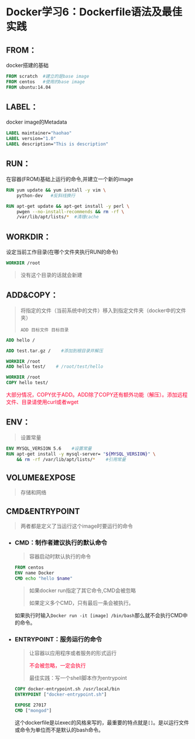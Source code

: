 # Docker学习6：Dockerfile语法及最佳实践

## FROM：

docker搭建的基础

```dockerfile
FROM scratch  #建立的是base image
FROM centos   #使用的base image
FROM ubuntu:14.04
```

## LABEL：

docker image的Metadata

```dockerfile
LABEL maintainer="haohao"
LABEL version="1.0"
LABEL description="This is description"
```

## RUN：

在容器(FROM)基础上运行的命令,并建立一个新的image

```dockerfile
RUN yum update && yum install -y vim \
    python-dev   #反斜线换行
```

```dockerfile
RUN apt-get update && apt-get install -y perl \
    pwgen --no-install-recommends && rm -rf \
    /var/lib/apt/lists/*  #清理cache
```

## WORKDIR：

设定当前工作目录(在哪个文件夹执行RUN的命令)

```dockerfile
WORKDIR /root
```

> 没有这个目录的话就会新建

## ADD&COPY：

> 将指定的文件（当前系统中的文件）移入到指定文件夹（docker中的文件夹）
>
> `ADD 目标文件 目标目录`

```dockerfile
ADD hello /
```

```dockerfile
ADD test.tar.gz /    #添加到根目录并解压
```

```dockerfile
WORKDIR /root
ADD hello test/    # /root/test/hello
```

```dockerfile
WORKDIR /root
COPY hello test/
```

<font color=#FF0033>大部分情况，COPY优于ADD。ADD除了COPY还有额外功能（解压）。添加远程文件、目录请使用curl或者wget</font>

## ENV：

> 设置常量

```dockerfile
ENV MYSQL_VERSION 5.6    #设置常量
RUN apt-get install -y mysql-server= "${MYSQL_VERSION}" \
    && rm -rf /var/lib/apt/lists/*    #引用常量 
```

## VOLUME&EXPOSE

> 存储和网络

## CMD&ENTRYPOINT

> 两者都是定义了当运行这个image时要运行的命令

- ### CMD：制作者建议执行的默认命令

  > 容器启动时默认执行的命令

  ```dockerfile
  FROM centos
  ENV name Docker
  CMD echo "hello $name"
  ```

  > 如果docker run指定了其它命令,CMD会被忽略
  >
  > 如果定义多个CMD，只有最后一条会被执行。

  如果执行时输入`Docker run -it [image] /bin/bash`那么就不会执行CMD中的命令。

- ### ENTRYPOINT：服务运行的命令

  > 让容器以应用程序或者服务的形式运行
  >
  > <font color=#FF0033>不会被忽略，一定会执行</font>
  >
  > 最佳实践：写一个shell脚本作为entrypoint

  ```dockerfile
  COPY docker-entrypoint.sh /usr/local/bin
  ENTRYPOINT ["docker-entrypoint.sh"]
  
  EXPOSE 27017
  CMD ["mongod"]
  ```

  这个dockerfile是以exec的风格来写的，最重要的特点就是`[]`。是以运行文件或命令为单位而不是默认的bash命令。